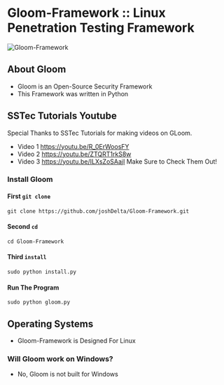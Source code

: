 # Gloom-Framework :: Linux Penetration Testing Framework
![Gloom-Framework](https://cdn.discordapp.com/attachments/326154623784321024/350411765844017152/gloom.png) 
## About Gloom
- Gloom is an Open-Source Security Framework
- This Framework was written in Python
## SSTec Tutorials Youtube
Special Thanks to SSTec Tutorials for making videos on GLoom.
- Video 1
https://youtu.be/R_0ErWoosFY
- Video 2
https://youtu.be/ZTQRT1rkS8w
- Video 3
https://youtu.be/ILXsZoSAajI
Make Sure to Check Them Out!
### Install Gloom
#### First ``git clone``
  ``git clone https://github.com/joshDelta/Gloom-Framework.git``
#### Second ``cd``
  ``cd Gloom-Framework``
#### Third ``install``
  ``sudo python install.py``
#### Run The Program
  ``sudo python gloom.py``
## Operating Systems
- Gloom-Framework is Designed For Linux
### Will Gloom work on Windows?
- No, Gloom is not built for Windows

